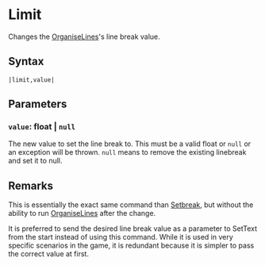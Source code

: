 # Limit

Changes the [OrganiseLines](../../Related%20Systems/Automatic%20Line%20Breaks/OrganiseLines.md)'s line break value.

## Syntax

````
|limit,value|
````

## Parameters

### `value`: float | `null`

The new value to set the line break to. This must be a valid float or `null` or an exception will be thrown. `null` means to remove the existing linebreak and set it to null.

## Remarks

This is essentially the exact same command than [Setbreak](Setbreak.md), but without the ability to run [OrganiseLines](../../Related%20Systems/Automatic%20Line%20Breaks/OrganiseLines.md) after the change.

It is preferred to send the desired line break value as a parameter to SetText from the start instead of using this command. While it is used in  very specific scenarios in the game, it is redundant because it is simpler to pass the correct value at first.
